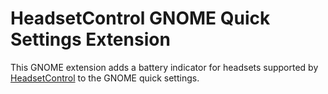 # HeadsetControl GNOME Quick Settings Extension

This GNOME extension adds a battery indicator for headsets supported by [HeadsetControl](https://github.com/Sapd/HeadsetControl) to the GNOME quick settings.
